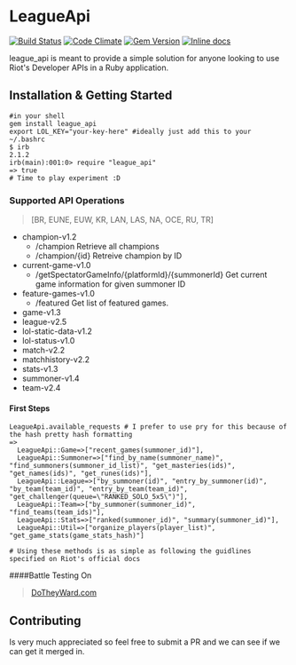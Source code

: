 # LeagueApi

[![Build Status](https://travis-ci.org/DanBradbury/LeagueApi.svg?branch=master)](https://travis-ci.org/DanBradbury/LeagueApi)  [![Code Climate](https://codeclimate.com/github/DanBradbury/LeagueApi.png)](https://codeclimate.com/github/DanBradbury/LeagueApi) [![Gem Version](https://badge.fury.io/rb/league_api.svg)](http://badge.fury.io/rb/league_api) [![Inline docs](http://inch-ci.org/github/DanBradbury/LeagueApi.png?branch=master)](http://inch-ci.org/github/DanBradbury/LeagueApi)

league_api is meant to provide a simple solution for anyone looking to use Riot's Developer APIs in a Ruby application.

## Installation & Getting Started

    #in your shell
    gem install league_api
    export LOL_KEY="your-key-here" #ideally just add this to your ~/.bashrc
    $ irb                                                                                                                                                                                                        2.1.2
    irb(main):001:0> require "league_api"
    => true
    # Time to play experiment :D

### Supported API Operations
> [BR, EUNE, EUW, KR, LAN, LAS, NA, OCE, RU, TR]

* champion-v1.2
  * /champion                                         Retrieve all champions
  * /champion/{id}                                    Retreive champion by ID
* current-game-v1.0
  * /getSpectatorGameInfo/{platformId}/{summonerId}   Get current game information for given summoner ID
* feature-games-v1.0
  * /featured                                         Get list of featured games.
* game-v1.3
* league-v2.5
* lol-static-data-v1.2
* lol-status-v1.0
* match-v2.2
* matchhistory-v2.2
* stats-v1.3
* summoner-v1.4
* team-v2.4

#### First Steps
    LeagueApi.available_requests # I prefer to use pry for this because of the hash pretty hash formatting
    =>
      LeagueApi::Game=>["recent_games(summoner_id)"],
      LeagueApi::Summoner=>["find_by_name(summoner_name)", "find_summoners(summoner_id_list)", "get_masteries(ids)", "get_names(ids)", "get_runes(ids)"],
      LeagueApi::League=>["by_summoner(id)", "entry_by_summoner(id)", "by_team(team_id)", "entry_by_team(team_id)", "get_challenger(queue=\"RANKED_SOLO_5x5\")"],
      LeagueApi::Team=>["by_summoner(summoner_id)", "find_teams(team_ids)"],
      LeagueApi::Stats=>["ranked(summoner_id)", "summary(summoner_id)"],
      LeagueApi::Util=>["organize_players(player_list)", "get_game_stats(game_stats_hash)"]

    # Using these methods is as simple as following the guidlines specified on Riot's official docs

####Battle Testing On

> [DoTheyWard.com](www.dotheyward.com)

## Contributing

Is very much appreciated so feel free to submit a PR and we can see if we can get it merged in.

